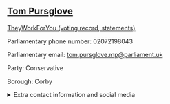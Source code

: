 ## <a href="https://members.parliament.uk/member/4369/contact">Tom Pursglove</a>

<a href="https://www.theyworkforyou.com/mp/25387/tom_pursglove/corby">TheyWorkForYou (voting record, statements)</a> 

Parliamentary phone number: 02072198043 

Parliamentary email: tom.pursglove.mp@parliament.uk 

Party: Conservative 

Borough: Corby 

<details><summary>Extra contact information and social media</summary> 
<li>Website: http://www.votepursglove.co.uk/</li>
<li>Twitter: https://twitter.com/votepursglove</li>
<li>Constituency office phone number:</li>
<li>Constituency office email:</li>
<li>Facebook:</li>
<li>Instagram:</li>
<li>Youtube:</li>
<li>Linkedin:</li>
<li>Government department phone number:</li>
<li>Government department email:</li>
<li>Threads:</li>
<li>Party office phone number:</li>
<li>Party office email:</li>
<li>Tiktok:</li>
</details>